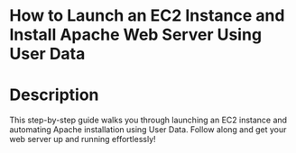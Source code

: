 # How to Launch an EC2 Instance and Install Apache Web Server Using User Data

# Description
This step-by-step guide walks you through launching an EC2 instance and automating Apache installation using User Data. Follow along and get your web server up and running effortlessly!

